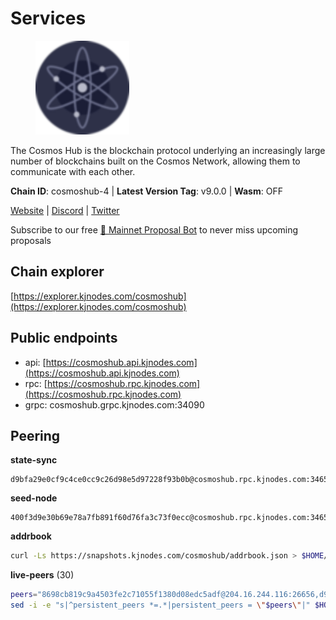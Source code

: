 # Services

<figure><img src="https://raw.githubusercontent.com/kj89/cosmos-images/main/logos/cosmoshub.png" width="150" alt=""><figcaption></figcaption></figure>

The Cosmos Hub is the blockchain protocol underlying an  increasingly large number of blockchains built on the  Cosmos Network, allowing them to communicate with each other.

**Chain ID**: cosmoshub-4 | **Latest Version Tag**: v9.0.0 | **Wasm**: OFF

[Website](https://hub.cosmos.network) | [Discord](https://discord.gg/cosmosnetwork) | [Twitter](https://twitter.com/cosmoshub)



Subscribe to our free [🤖 Mainnet Proposal Bot](https://t.me/kjnodes_proposal_bot) to never miss upcoming proposals


## Chain explorer
[https://explorer.kjnodes.com/cosmoshub](https://explorer.kjnodes.com/cosmoshub)

## Public endpoints

* api: [https://cosmoshub.api.kjnodes.com](https://cosmoshub.api.kjnodes.com)
* rpc: [https://cosmoshub.rpc.kjnodes.com](https://cosmoshub.rpc.kjnodes.com)
* grpc: cosmoshub.grpc.kjnodes.com:34090

## Peering

**state-sync**

```text
d9bfa29e0cf9c4ce0cc9c26d98e5d97228f93b0b@cosmoshub.rpc.kjnodes.com:34656
```

**seed-node**

```text
400f3d9e30b69e78a7fb891f60d76fa3c73f0ecc@cosmoshub.rpc.kjnodes.com:34659
```

**addrbook**
```bash
curl -Ls https://snapshots.kjnodes.com/cosmoshub/addrbook.json > $HOME/.gaia/config/addrbook.json
```

**live-peers** (30)
```bash
peers="8698cb819c9a4503fe2c71055f1380d08edc5adf@204.16.244.116:26656,d9bfa29e0cf9c4ce0cc9c26d98e5d97228f93b0b@65.109.88.38:34656,dea13e7232642331360d4387b0ab106b014092d4@116.202.236.59:26656,32bdba6ced12cdf2e534566e6c3d66ee2f7ef494@84.244.95.229:26656,1cce99042f884d669e7287e3e362bff8e385c63e@46.4.79.183:26726,b6b9bc1a0c18d12be759111bb3a0d9a8958120c7@57.128.20.184:26656,1279eae188599463661c3e2b9ab492615a6d7079@65.108.235.32:2010,0eeb20e044d632b279e67f2fe91f50e4fceab1fd@159.223.223.84:26656,1997e68bf205bedeed0c4723786bf03464987dc1@77.87.108.21:26656,67685d93f2256caa7a2d53e3a104f9e437c3d247@95.216.114.244:26656,f05ddce65f1e75babe01d05fef1bce5d8ffe0972@54.177.181.170:26656,b858ca4f3fed2c36b949cf67188b126e2542a39a@135.181.215.115:26726,1da54d20c7339713f1d6d28dd2117087dd33d0ca@5.9.59.145:26656,f6f5d71d0b9e29f2b86f47ce0d62b059b53009fc@74.118.143.238:26656,6ecca845883e9273062ee515d2657080e6539d9e@65.109.32.148:26726,ca5011c44fd74d95e7fca487c69e301df195750c@65.108.122.246:26726,460967e46cc013e5e3eb365c1a8d271b0662549f@35.208.242.182:26656,61afb0f37c02031f285f6b27ead2a3e7a97cc28a@35.212.34.104:26656,2286eeee09fcf37e768dfffc0db8c821b9231b7b@204.16.244.78:26656,b212d5740b2e11e54f56b072dc13b6134650cfb5@169.155.169.37:26656,e0ab6c5cc86959853f499236b8297344802ac5f4@5.161.139.201:26656,2532ad5b2f93fd521e97dbc3562db711df4bd763@65.109.88.70:26656,b79e1d3a621bdafd3a8d9a49dff8f4737d0bedc9@52.203.105.100:26656,fe21dd474640247888fc7c4dce82da8da08a8bfd@135.181.113.227:26656,9c116194f25fd0d146019f171ef0f49904dcc586@167.86.98.230:26656,daa6d8314246ad65037a48ec2e2266eeea9d46f8@154.53.63.50:26656,ee767901f4a7eaf44603ef0a5b6e5edac118ba1e@74.118.136.149:26656,9edd51012df3a09395a48eb68a84723d6308e08c@35.212.116.100:26656,9df3cb21ee4aeb3463a1014a345554bd88485811@3.231.68.59:26656,cd372322e563832871672be23d8303508d4385a3@139.59.8.48:26090"
sed -i -e "s|^persistent_peers *=.*|persistent_peers = \"$peers\"|" $HOME/.gaia/config/config.toml
```
